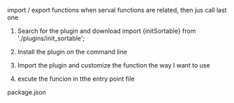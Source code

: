 import / export functions
when serval functions are related,
then jus call last one


1. Search for the plugin and download 
import {initSortable} from './plugins/init_sortable';

2. Install the plugin on the command line 

3. Import the plugin and customize the function the way I want to use

4. excute the funcion in tthe entry point file

package.json
